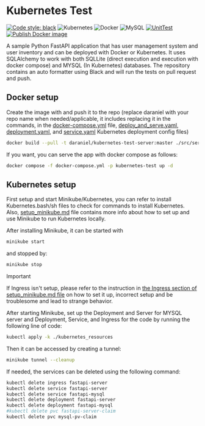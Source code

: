 # Kubernetes Test

[![Code style: black](https://img.shields.io/badge/code%20style-black-000000.svg)](https://github.com/psf/black)
![Kubernetes](https://img.shields.io/badge/kubernetes-%23326ce5.svg?style=for-the-badge&logo=kubernetes&logoColor=white)
![Docker](https://img.shields.io/badge/docker-%230db7ed.svg?style=for-the-badge&logo=docker&logoColor=white)
![MySQL](https://img.shields.io/badge/mysql-%2300f.svg?style=for-the-badge&logo=mysql&logoColor=white)
[![UnitTest](https://github.com/Daraniel/kubernetes_test/actions/workflows/python-package.yml/badge.svg)](https://github.com/Daraniel/kubernetes_test/actions/workflows/python-package.yml)
[![Publish Docker image](https://github.com/Daraniel/kubernetes_test/actions/workflows/docker-publish.yml/badge.svg)](https://github.com/Daraniel/kubernetes_test/actions/workflows/docker-publish.yml)

A sample Python FastAPI application that has user management system and user inventory and can be deployed with Docker
or Kubernetes. It uses SQLAlchemy to work with both SQLLite (direct execution and execution with docker compose) and
MYSQL (In Kubernetes) databases. The repository contains an auto formatter using Black and will run the tests on pull
request and push.

## Docker setup

Create the image with and push it to the repo (replace daraniel with your repo name when needed/applicable, it includes
replacing it in the commands, in the [docker-compose.yml](docker-compose.yml)
file, [deploy_and_serve.yaml](kubernetes_resources/deploy_and_serve.yaml), [deployment.yaml](kubernetes_resources/deployment.yaml),
and [service.yaml](service.yaml) Kubernetes
deployment config files)

```bash
docker build --pull -t daraniel/kubernetes-test-server:master ./src/server --push
```

If you want, you can serve the app with docker compose as follows:

```bash
docker compose -f docker-compose.yml -p kubernetes-test up -d
```

## Kubernetes setup

First setup and start Minikube/Kubernetes, you can refer to install Kubernetes.bash/sh files to check for commands to
install Kubernetes. Also, [setup_minikube.md](setup_minikube.md) file contains more info about how to set up and use
Minikube to run Kubernetes locally.

After installing Minikube, it can be started with

```bash
minikube start
```

and stopped by:

```bash
minikube stop
```

> [!IMPORTANT]  
> If Ingress isn't setup, please refer to the instruction
> in [the Ingress section of setup_minikube.md file](setup_minikube.md#ingress) on how to set it up, incorrect setup and
> be troublesome and lead to strange behavior.


After starting Minikube, set up the Deployment and Server for MYSQL server and Deployment, Service, and Ingress for the
code by running the following line of code:

```bash
kubectl apply -k ./kubernetes_resources
```

Then it can be accessed by creating a tunnel:

```bash
minikube tunnel --cleanup
```

If needed, the services can be deleted using the following command:

```bash
kubectl delete ingress fastapi-server
kubectl delete service fastapi-server
kubectl delete service fastapi-mysql
kubectl delete deployment fastapi-server
kubectl delete deployment fastapi-mysql
#kubectl delete pvc fastapi-server-claim
kubectl delete pvc mysql-pv-claim
```
